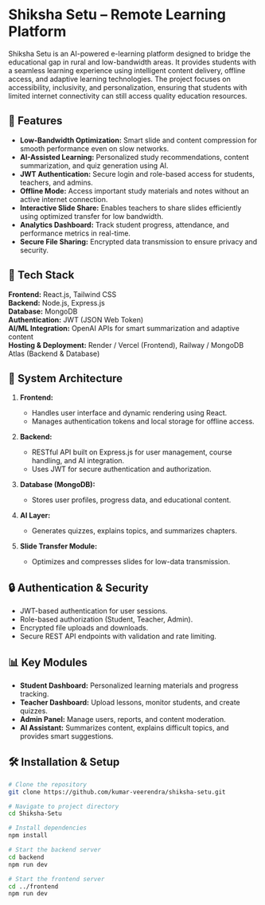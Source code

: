 # Shiksha Setu – Remote Learning Platform

Shiksha Setu is an AI-powered e-learning platform designed to bridge the educational gap in rural and low-bandwidth areas. It provides students with a seamless learning experience using intelligent content delivery, offline access, and adaptive learning technologies. The project focuses on accessibility, inclusivity, and personalization, ensuring that students with limited internet connectivity can still access quality education resources.

## 🚀 Features

- **Low-Bandwidth Optimization:** Smart slide and content compression for smooth performance even on slow networks.  
- **AI-Assisted Learning:** Personalized study recommendations, content summarization, and quiz generation using AI.  
- **JWT Authentication:** Secure login and role-based access for students, teachers, and admins.  
- **Offline Mode:** Access important study materials and notes without an active internet connection.  
- **Interactive Slide Share:** Enables teachers to share slides efficiently using optimized transfer for low bandwidth.  
- **Analytics Dashboard:** Track student progress, attendance, and performance metrics in real-time.  
- **Secure File Sharing:** Encrypted data transmission to ensure privacy and security.  

## 🧠 Tech Stack

**Frontend:** React.js, Tailwind CSS  
**Backend:** Node.js, Express.js  
**Database:** MongoDB  
**Authentication:** JWT (JSON Web Token)  
**AI/ML Integration:** OpenAI APIs for smart summarization and adaptive content  
**Hosting & Deployment:** Render / Vercel (Frontend), Railway / MongoDB Atlas (Backend & Database)  

## 🧩 System Architecture

1. **Frontend:**  
   - Handles user interface and dynamic rendering using React.  
   - Manages authentication tokens and local storage for offline access.  

2. **Backend:**  
   - RESTful API built on Express.js for user management, course handling, and AI integration.  
   - Uses JWT for secure authentication and authorization.  

3. **Database (MongoDB):**  
   - Stores user profiles, progress data, and educational content.  

4. **AI Layer:**  
   - Generates quizzes, explains topics, and summarizes chapters.  

5. **Slide Transfer Module:**  
   - Optimizes and compresses slides for low-data transmission.  

## 🔒 Authentication & Security

- JWT-based authentication for user sessions.  
- Role-based authorization (Student, Teacher, Admin).  
- Encrypted file uploads and downloads.  
- Secure REST API endpoints with validation and rate limiting.  

## 📊 Key Modules

- **Student Dashboard:** Personalized learning materials and progress tracking.  
- **Teacher Dashboard:** Upload lessons, monitor students, and create quizzes.  
- **Admin Panel:** Manage users, reports, and content moderation.  
- **AI Assistant:** Summarizes content, explains difficult topics, and provides smart suggestions.  

## 🛠️ Installation & Setup

```bash
# Clone the repository
git clone https://github.com/kumar-veerendra/shiksha-setu.git

# Navigate to project directory
cd Shiksha-Setu

# Install dependencies
npm install

# Start the backend server
cd backend
npm run dev

# Start the frontend server
cd ../frontend
npm run dev


